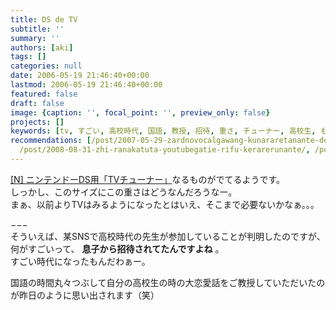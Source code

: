 ```yaml
---
title: DS de TV
subtitle: ''
summary: ''
authors: [aki]
tags: []
categories: null
date: 2006-05-19 21:46:40+00:00
lastmod: 2006-05-19 21:46:40+00:00
featured: false
draft: false
image: {caption: '', focal_point: '', preview_only: false}
projects: []
keywords: [tv, すごい, 高校時代, 国語, 教授, 招待, 重さ, チューナー, 高校生, もん]
recommendations: [/post/2007-05-29-zardnovocalgawang-kunararetanante-dot-dot-dot/,
  /post/2008-08-31-zhi-ranakatuta-youtubegatie-rifu-kerarerunante/, /post/2010-07-20-1text-file-pezimei-guan-li-1text-filetositedaunrodoke/]
---
```

[[N] ニンテンドーDS用「TVチューナー」](http://netafull.net/toy/013718.html)なるものがでてるようです。  
しっかし、このサイズにこの重さはどうなんだろうなー。  
まぁ、以前よりTVはみるようになったとはいえ、そこまで必要ないかなぁ。。。  
  
  
−−−  
そういえば、某SNSで高校時代の先生が参加していることが判明したのですが、何がすごいって、 **息子から招待されてたんですよね** 。  
すごい時代になったもんだわぁー。  
  
国語の時間丸々つぶして自分の高校生の時の大恋愛話をご教授していただいたのが昨日のように思い出されます（笑）


